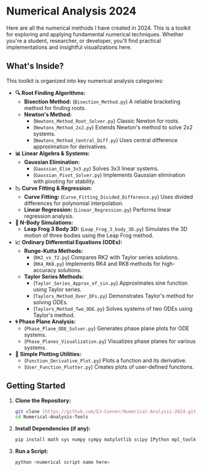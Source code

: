 # Numerical Analysis 2024 

Here are all the numerical methods I have created in 2024. This is a toolkit for exploring and applying fundamental numerical techniques. Whether you're a student, researcher, or developer, you'll find practical implementations and insightful visualizations here.

## What's Inside?

This toolkit is organized into key numerical analysis categories:

* **🔍 Root Finding Algorithms:**
    * **Bisection Method:** (`Bisection_Method.py`) A reliable bracketing method for finding roots.
    * **Newton's Method:**
        * (`Newtons_Method_Root_Solver.py`) Classic Newton for roots.
        * (`Newtons_Method_2x2.py`) Extends Newton's method to solve 2x2 systems.
        * (`Newtons_Method_Central_Diff.py`) Uses central difference approximation for derivatives.
* **📊 Linear Algebra & Systems:**
    * **Gaussian Elimination:**
        * (`Gaussian_Elim_3x3.py`) Solves 3x3 linear systems.
        * (`Gaussian_Pivot_Solver.py`) Implements Gaussian elimination with pivoting for stability.
* **📉 Curve Fitting & Regression:**
    * **Curve Fitting:** (`Curve_Fitting_Divided_Difference.py`) Uses divided differences for polynomial interpolation.
    * **Linear Regression:** (`Linear_Regression.py`) Performs linear regression analysis.
* **🌌 N-Body Simulations:**
    * **Leap Frog 3 Body 3D:** (`Leap_Frog_3_body_3D.py`) Simulates the 3D motion of three bodies using the Leap Frog method.
* **📈 Ordinary Differential Equations (ODEs):**
    * **Runge-Kutta Methods:**
        * (`RK2_vs_T2.py`) Compares RK2 with Taylor series solutions.
        * (`RK4_RK8.py`) Implements RK4 and RK8 methods for high-accuracy solutions.
    * **Taylor Series Methods:**
        * (`Taylor_Series_Approx_of_sin.py`) Approximates sine function using Taylor series.
        * (`Taylors_Method_Over_DFs.py`) Demonstrates Taylor's method for solving ODEs.
        * (`Taylors_Method_Two_ODE.py`) Solves systems of two ODEs using Taylor's method.
* **🌀 Phase Plane Analysis:**
    * (`Phase_Plane_ODE_Solver.py`) Generates phase plane plots for ODE systems.
    * (`Phase_Planes_Visualization.py`) Visualizes phase planes for various systems.
* **🎨 Simple Plotting Utilities:**
    * (`Function_Derivative_Plot.py`) Plots a function and its derivative.
    * (`User_Function_Plotter.py`) Creates plots of user-defined functions.
 

## Getting Started

1.  **Clone the Repository:**
    ```bash
    git clone [https://github.com/EJ-Conner/Numerical-Analysis-2024.git](https://github.com/EJ-Conner/Numerical-Analysis-2024.git)
    cd Numerical-Analysis-Tools
    ```
2.  **Install Dependencies (if any):**
    ```bash
    pip install math sys numpy sympy matplotlib scipy IPython mpl_toolkits 
    ```
3.  **Run a Script:**
    ```bash
    python <numerical script name here>
    ```
